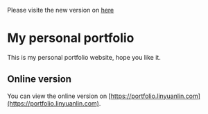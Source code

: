 Please visite the new version on [here](https://github.com/ken20001207/Portfolio)

# My personal portfolio

This is my personal portfolio website, hope you like it.

## Online version

You can view the online version on [https://portfolio.linyuanlin.com](https://portfolio.linyuanlin.com).
